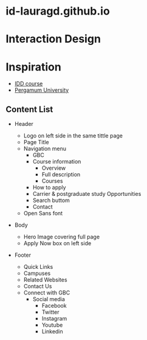 # id-lauragd.github.io

# Interaction Design

# Inspiration

- [IDD course](https://www.georgebrown.ca/programs/interaction-design-program-g113/)
- [Pergamum University](https://dribbble.com/shots/6946020-Pergamum-University-Homepage)

## Content List
- Header
    - Logo on left side  in the same tittle page
    - Page Title
    - Navigation menu 
        - GBC
        - Course information
            - Overview
            - Full description
            - Courses
        - How to apply
        - Carrier & postgraduate study Opportunities
        - Search buttom
        - Contact
    - Open Sans font

- Body

    - Hero Image covering full page
    - Apply Now box on left side 

- Footer

    - Quick Links
    - Campuses
    - Related Websites
    - Contact Us
    - Connect with GBC
        - Social media
            - Facebook
            - Twitter
            - Instagram
            - Youtube
            - Linkedin











